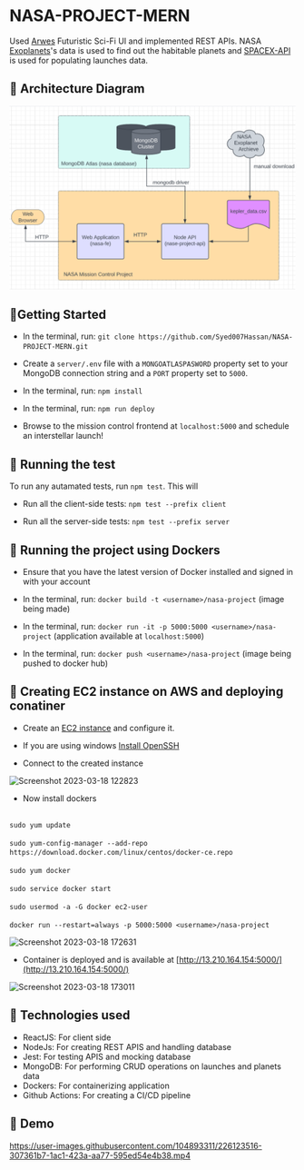 # NASA-PROJECT-MERN
Used [Arwes](https://arwes.dev/) Futuristic Sci-Fi UI and implemented REST APIs. NASA [Exoplanets](https://exoplanetarchive.ipac.caltech.edu/)'s data is used to find out the habitable planets and [SPACEX-API](https://github.com/r-spacex/SpaceX-API) is used for populating launches data.  

## 🚀 Architecture Diagram
![nasa](https://github.com/Syed007Hassan/NASA-PROJECT-MERN/blob/main/Project%20Architectural%20Diagram.png)

## 🚀Getting Started

- In the terminal, run: ```git clone https://github.com/Syed007Hassan/NASA-PROJECT-MERN.git```

- Create a ```server/.env``` file with a ```MONGOATLASPASWORD``` property set to your MongoDB connection string and a ```PORT``` property set to ```5000```.

- In the terminal, run: ```npm install```

- In the terminal, run: ```npm run deploy```

- Browse to the mission control frontend at ```localhost:5000``` and schedule an interstellar launch!

## 🚀 Running the test
To run any autamated tests, run ```npm test```. This will
- Run all the client-side tests: ```npm test --prefix client```

- Run all the server-side tests: ```npm test --prefix server```

## 🚀 Running the project using Dockers

- Ensure that you have the latest version of Docker installed and signed in with your account

- In the terminal, run: ```docker build -t <username>/nasa-project``` (image being made)

- In the terminal, run: ```docker run -it -p 5000:5000 <username>/nasa-project``` (application available at ```localhost:5000```)

- In the terminal, run: ```docker push <username>/nasa-project``` (image being pushed to docker hub)

## 🚀 Creating EC2 instance on AWS and deploying conatiner 

- Create an [EC2 instance](https://docs.aws.amazon.com/AWSEC2/latest/UserGuide/EC2_GetStarted.html) and configure it.

- If you are using windows [Install OpenSSH](https://learn.microsoft.com/en-us/windows-server/administration/openssh/openssh_install_firstuse?tabs=gui)

- Connect to the created instance 

![Screenshot 2023-03-18 122823](https://user-images.githubusercontent.com/104893311/226106753-20dbaed8-f7c5-4a6a-be4b-9f1932fa1258.png)

- Now install dockers

```

sudo yum update

sudo yum-config-manager --add-repo https://download.docker.com/linux/centos/docker-ce.repo

sudo yum docker

sudo service docker start

sudo usermod -a -G docker ec2-user

docker run --restart=always -p 5000:5000 <username>/nasa-project

```

![Screenshot 2023-03-18 172631](https://user-images.githubusercontent.com/104893311/226106965-4da0823a-9b6a-4e77-996b-fa5567cb823a.png)

- Container is deployed and is available at [http://13.210.164.154:5000/](http://13.210.164.154:5000/)

![Screenshot 2023-03-18 173011](https://user-images.githubusercontent.com/104893311/226107114-82021efa-4668-4ca1-b612-6b06d5c1ec01.png)

## 🚀 Technologies used 
- ReactJS: For client side
- NodeJs: For creating REST APIS and handling database 
- Jest: For testing APIS and mocking database
- MongoDB: For performing CRUD operations on launches and planets data
- Dockers: For containerizing application
- Github Actions: For creating a CI/CD pipeline 

## 🚀 Demo 

https://user-images.githubusercontent.com/104893311/226123516-307361b7-1ac1-423a-aa77-595ed54e4b38.mp4


